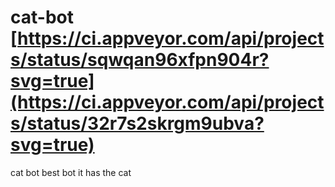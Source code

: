 # cat-bot [https://ci.appveyor.com/api/projects/status/sqwqan96xfpn904r?svg=true](https://ci.appveyor.com/api/projects/status/32r7s2skrgm9ubva?svg=true)
cat bot best bot it has the cat
